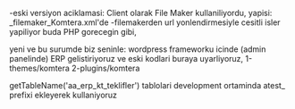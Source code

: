 -eski versiyon aciklamasi:
Client olarak File Maker kullaniliyordu, yapisi: _filemaker_Komtera.xml'de
-filemakerden url yonlendirmesiyle cesitli isler yapiliyor buda PHP gorecegin gibi,

yeni ve bu surumde biz seninle: wordpress frameworku icinde
(admin panelinde) ERP gelistiriyoruz ve eski kodlari buraya uyarliyoruz,
1-themes/komtera
2-plugins/komtera

getTableName('aa_erp_kt_teklifler')
tablolari development ortaminda atest_ prefixi ekleyerek kullaniyoruz
